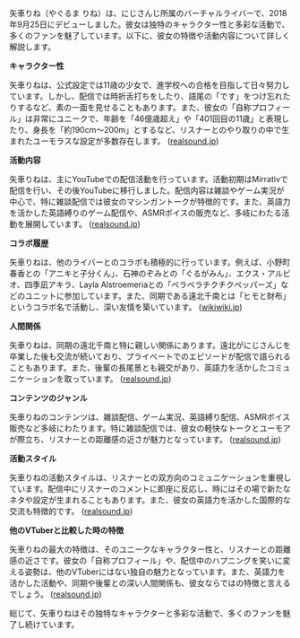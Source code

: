矢車りね（やぐるま りね）は、にじさんじ所属のバーチャルライバーで、2018年9月25日にデビューしました。彼女は独特のキャラクター性と多彩な活動で、多くのファンを魅了しています。以下に、彼女の特徴や活動内容について詳しく解説します。

**キャラクター性**

矢車りねは、公式設定では11歳の少女で、進学校への合格を目指して日々努力しています。しかし、配信では時折舌打ちをしたり、語尾の「です」をつけ忘れたりするなど、素の一面を見せることもあります。また、彼女の「自称プロフィール」は非常にユニークで、年齢を「46億歳超え」や「401回目の11歳」と表現したり、身長を「約190cm～200m」とするなど、リスナーとのやり取りの中で生まれたユーモラスな設定が多数存在します。 ([realsound.jp](https://realsound.jp/tech/2022/11/post-1186398.html?utm_source=openai))

**活動内容**

矢車りねは、主にYouTubeでの配信活動を行っています。活動初期はMirrativで配信を行い、その後YouTubeに移行しました。配信内容は雑談やゲーム実況が中心で、特に雑談配信では彼女のマシンガントークが特徴的です。また、英語力を活かした英語縛りのゲーム配信や、ASMRボイスの販売など、多岐にわたる活動を展開しています。 ([realsound.jp](https://realsound.jp/tech/2022/11/post-1186398.html?utm_source=openai))

**コラボ履歴**

矢車りねは、他のライバーとのコラボも積極的に行っています。例えば、小野町春香との「アニキと子分くん」、石神のぞみとの「ぐるがみん」、エクス・アルビオ、四季凪アキラ、Layla Alstroemeriaとの「ペラペラチクチクペッパーズ」などのユニットに参加しています。また、同期である遠北千南とは「ヒモと財布」というコラボ名で活動し、深い友情を築いています。 ([wikiwiki.jp](https://wikiwiki.jp/nijisanji/%E7%9F%A2%E8%BB%8A%E3%82%8A%E3%81%AD?utm_source=openai))

**人間関係**

矢車りねは、同期の遠北千南と特に親しい関係にあります。遠北がにじさんじを卒業した後も交流が続いており、プライベートでのエピソードが配信で語られることもあります。また、後輩の長尾景とも親交があり、英語力を活かしたコミュニケーションを取っています。 ([realsound.jp](https://realsound.jp/tech/2022/11/post-1186398_2.html?utm_source=openai))

**コンテンツのジャンル**

矢車りねのコンテンツは、雑談配信、ゲーム実況、英語縛り配信、ASMRボイス販売など多岐にわたります。特に雑談配信では、彼女の軽快なトークとユーモアが際立ち、リスナーとの距離感の近さが魅力となっています。 ([realsound.jp](https://realsound.jp/tech/2022/11/post-1186398.html?utm_source=openai))

**活動スタイル**

矢車りねの活動スタイルは、リスナーとの双方向のコミュニケーションを重視しています。配信中にリスナーのコメントに即座に反応し、時にはその場で新たなネタや設定が生まれることもあります。また、彼女の英語力を活かした国際的な交流も特徴的です。 ([realsound.jp](https://realsound.jp/tech/2022/11/post-1186398.html?utm_source=openai))

**他のVTuberと比較した時の特徴**

矢車りねの最大の特徴は、そのユニークなキャラクター性と、リスナーとの距離感の近さです。彼女の「自称プロフィール」や、配信中のハプニングを笑いに変える姿勢は、他のVTuberにはない独自の魅力となっています。また、英語力を活かした活動や、同期や後輩との深い人間関係も、彼女ならではの特徴と言えるでしょう。 ([realsound.jp](https://realsound.jp/tech/2022/11/post-1186398.html?utm_source=openai))

総じて、矢車りねはその独特なキャラクターと多彩な活動で、多くのファンを魅了し続けています。 